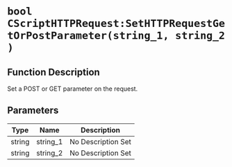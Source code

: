 # `bool CScriptHTTPRequest:SetHTTPRequestGetOrPostParameter(string_1, string_2 )`
## Function Description
Set a POST or GET parameter on the request.
## Parameters
Type|Name|Description
--|--|--
string|string_1|No Description Set
string|string_2|No Description Set
